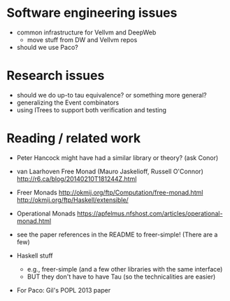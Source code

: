 # Software engineering issues

- common infrastructure for Vellvm and DeepWeb
    - move stuff from DW and Vellvm repos
- should we use Paco?

# Research issues

- should we do up-to tau equivalence?  or something more general?
- generalizing the Event combinators
- using ITrees to support both verification and testing

# Reading / related work

- Peter Hancock might have had a similar library or theory?  (ask Conor)
- van Laarhoven Free Monad (Mauro Jaskelioff, Russell O'Connor)
    http://r6.ca/blog/20140210T181244Z.html
- Freer Monads
  http://okmij.org/ftp/Computation/free-monad.html
  http://okmij.org/ftp/Haskell/extensible/
- Operational Monads
  https://apfelmus.nfshost.com/articles/operational-monad.html
- see the paper references in the README to freer-simple!  (There are a few)
- Haskell stuff
    - e.g., freer-simple (and a few other libraries with the same interface)
    - BUT they don't have to have Tau (so the technicalities are easier)

- For Paco: Gil's POPL 2013 paper

